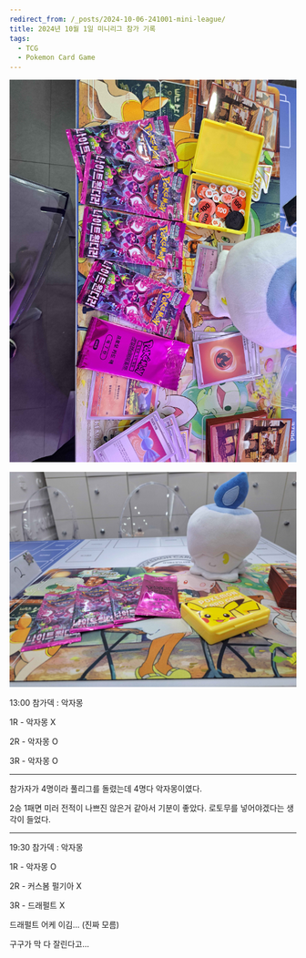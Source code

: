 ```yaml
---
redirect_from: /_posts/2024-10-06-241001-mini-league/
title: 2024년 10월 1일 미니리그 참가 기록
tags:
  - TCG
  - Pokemon Card Game
---
```

![241001](https://raw.githubusercontent.com/nox-katena/nox-katena.github.io/gh-pages/_images/tcg/241001.jpg)

![241001-2](https://raw.githubusercontent.com/nox-katena/nox-katena.github.io/gh-pages/_images/tcg/241001-2.jpg)

13:00 참가덱 : 악자몽

1R - 악자몽 X

2R - 악자몽 O

3R - 악자몽 O

---

참가자가 4명이라 풀리그를 돌렸는데 4명다 악자몽이였다.

2승 1패면 미러 전적이 나쁘진 않은거 같아서 기분이 좋았다. 로토무를 넣어야겠다는 생각이 들었다.

---

19:30 참가덱 : 악자몽

1R - 악자몽 O

2R - 커스봄 펄기아 X

3R - 드래펄트 X

드래펄트 어케 이김... (진짜 모름)

구구가 막 다 잘린다고...
